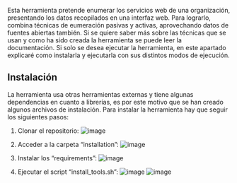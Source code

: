 Esta herramienta pretende enumerar los servicios web de una organización, presentando los datos recopilados en una interfaz web. Para lograrlo, combina técnicas de eumeración pasivas y activas, aprovechando datos de fuentes abiertas también. Si se quiere saber más sobre las técnicas que se usan y como ha sido creada la herramienta se puede leer la documentación. Si solo se desea ejecutar la herramienta, en este apartado explicaré como instalarla y ejecutarla con sus distintos modos de ejecución.

## Instalación
La herramienta usa otras herramientas externas y tiene algunas dependencias en cuanto a librerías, es por este motivo que se han creado algunos archivos de instalación.
Para instalar la herramienta hay que seguir los siguientes pasos:
1. Clonar el repositorio:
![image](https://github.com/user-attachments/assets/8112d149-76cf-4ddf-ae75-cbd6ff0c2c26)

2. Acceder a la carpeta “installation”:
![image](https://github.com/user-attachments/assets/c74c04e3-a427-48bf-a433-2c3dfeab52b5)

3. Instalar los “requirements”:
![image](https://github.com/user-attachments/assets/6f285d78-9a4a-49d9-a1af-538e7ce4d104)

4. Ejecutar el script “install_tools.sh”:
![image](https://github.com/user-attachments/assets/33a30ae7-600c-45ed-9dd8-9610d8b2827f)
![image](https://github.com/user-attachments/assets/4bc6ba02-b39c-431c-b25b-a90524ee717b)
